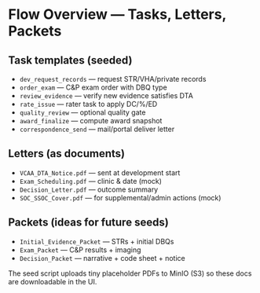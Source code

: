 # Flow Overview — Tasks, Letters, Packets

## Task templates (seeded)
- `dev_request_records` — request STR/VHA/private records
- `order_exam` — C&P exam order with DBQ type
- `review_evidence` — verify new evidence satisfies DTA
- `rate_issue` — rater task to apply DC/%/ED
- `quality_review` — optional quality gate
- `award_finalize` — compute award snapshot
- `correspondence_send` — mail/portal deliver letter

## Letters (as documents)
- `VCAA_DTA_Notice.pdf` — sent at development start
- `Exam_Scheduling.pdf` — clinic & date (mock)
- `Decision_Letter.pdf` — outcome summary
- `SOC_SSOC_Cover.pdf` — for supplemental/admin actions (mock)

## Packets (ideas for future seeds)
- `Initial_Evidence_Packet` — STRs + initial DBQs
- `Exam_Packet` — C&P results + imaging
- `Decision_Packet` — narrative + code sheet + notice

The seed script uploads tiny placeholder PDFs to MinIO (S3) so these docs are downloadable in the UI.
